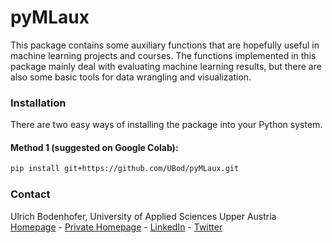 # pyMLaux

This package contains some auxiliary functions that are hopefully useful in machine learning projects and courses. The functions implemented in this package mainly deal with evaluating machine learning results, but there are also some basic tools for data wrangling and visualization.

### Installation

There are two easy ways of installing the package into your Python system.

#### Method 1 (suggested on Google Colab):
``` bash
pip install git+https://github.com/UBod/pyMLaux.git
```


### Contact

Ulrich Bodenhofer, University of Applied Sciences Upper Austria<br>
[Homepage](https://pure.fh-ooe.at/en/persons/ulrich-bodenhofer) - [Private Homepage](http://ulrich.bodenhofer.com) - [LinkedIn](https://www.linkedin.com/in/ulrichbodenhofer/) - [Twitter](https://twitter.com/u_bode)
